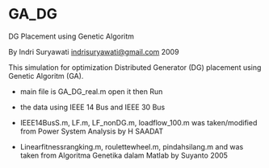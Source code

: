 # GA_DG
DG Placement using Genetic Algoritm

By Indri Suryawati
indrisuryawati@gmail.com
2009

This simulation for optimization Distributed Generator (DG) placement using Genetic Algoritm (GA).

- main file is GA_DG_real.m open it then Run

- the data using IEEE 14 Bus and IEEE 30 Bus 
- IEEE14BusS.m, LF.m, LF_nonDG.m, loadflow_100.m was taken/modified from Power System Analysis by H SAADAT
- Linearfitnessrangking.m, roulettewheel.m, pindahsilang.m and was taken from Algoritma Genetika dalam Matlab by Suyanto 2005
